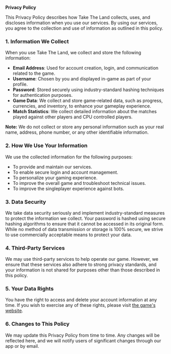 **Privacy Policy**

This Privacy Policy describes how Take The Land collects, uses, and discloses information when you use our services. By using our services, you agree to the collection and use of information as outlined in this policy.

### 1. **Information We Collect**

When you use Take The Land, we collect and store the following information:

- **Email Address**: Used for account creation, login, and communication related to the game.
- **Username**: Chosen by you and displayed in-game as part of your profile.
- **Password**: Stored securely using industry-standard hashing techniques for authentication purposes.
- **Game Data**: We collect and store game-related data, such as progress, currencies, and inventory, to enhance your gameplay experience.
- **Match Statistics**: We collect detailed information about the matches played against other players and CPU controlled players.

**Note:** We do not collect or store any personal information such as your real name, address, phone number, or any other identifiable information.

### 2. **How We Use Your Information**

We use the collected information for the following purposes:

- To provide and maintain our services.
- To enable secure login and account management.
- To personalize your gaming experience.
- To improve the overall game and troubleshoot technical issues.
- To improve the singleplayer experience against bots.

### 3. **Data Security**

We take data security seriously and implement industry-standard measures to protect the information we collect. Your password is hashed using secure hashing algorithms to ensure that it cannot be accessed in its original form. While no method of data transmission or storage is 100% secure, we strive to use commercially acceptable means to protect your data.

### 4. **Third-Party Services**

We may use third-party services to help operate our game. However, we ensure that these services also adhere to strong privacy standards, and your information is not shared for purposes other than those described in this policy.

### 5. **Your Data Rights**

You have the right to access and delete your account information at any time. If you wish to exercise any of these rights, please visit [the game's website](https://rawenchilada.github.io/TakeTheLand-Page/).

### 6. **Changes to This Policy**

We may update this Privacy Policy from time to time. Any changes will be reflected here, and we will notify users of significant changes through our app or by email.
